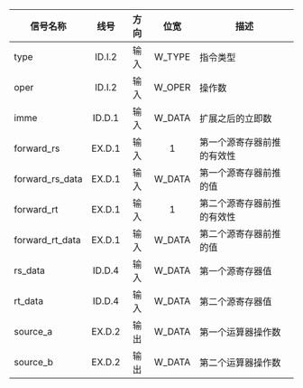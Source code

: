 | 信号名称        |  线号  | 方向 |  位宽  | 描述                       |
| --------------- | :----: | :--: | :----: | -------------------------- |
| type            | ID.I.2 | 输入 | W_TYPE | 指令类型                   |
| oper            | ID.I.2 | 输入 | W_OPER | 操作数                     |
| imme            | ID.D.1 | 输入 | W_DATA | 扩展之后的立即数           |
| forward_rs      | EX.D.1 | 输入 |   1    | 第一个源寄存器前推的有效性 |
| forward_rs_data | EX.D.1 | 输入 | W_DATA | 第一个源寄存器前推的值     |
| forward_rt      | EX.D.1 | 输入 |   1    | 第二个源寄存器前推的有效性 |
| forward_rt_data | EX.D.1 | 输入 | W_DATA | 第二个源寄存器前推的值     |
| rs_data         | ID.D.4 | 输入 | W_DATA | 第一个源寄存器值           |
| rt_data         | ID.D.4 | 输入 | W_DATA | 第二个源寄存器值           |
| source_a        | EX.D.2 | 输出 | W_DATA | 第一个运算器操作数         |
| source_b        | EX.D.2 | 输出 | W_DATA | 第二个运算器操作数         |

